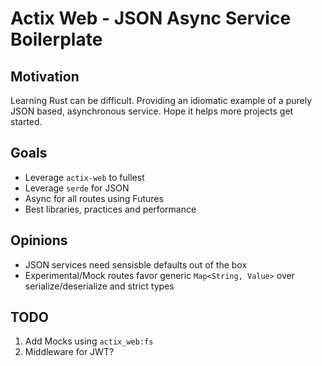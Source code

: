 # Actix Web - JSON Async Service Boilerplate

## Motivation
Learning Rust can be difficult. Providing an idiomatic example of a purely JSON based, asynchronous service. Hope it helps more projects get started.

## Goals
* Leverage `actix-web` to fullest
* Leverage `serde` for JSON
* Async for all routes using Futures
* Best libraries, practices and performance

## Opinions
* JSON services need sensisble defaults out of the box
* Experimental/Mock routes favor generic `Map<String, Value>` over serialize/deserialize and strict types

## TODO
1. Add Mocks using `actix_web:fs`
2. Middleware for JWT?
